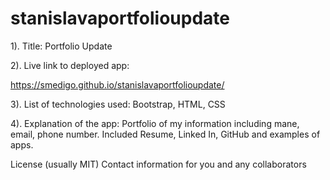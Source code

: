 # stanislavaportfolioupdate
1). Title:
Portfolio Update

2). Live link to deployed app:

https://smedigo.github.io/stanislavaportfolioupdate/


3). List of technologies used: Bootstrap, HTML, CSS

4). Explanation of the app: Portfolio of my information including mane, email, phone number. Included Resume, Linked In, GitHub and examples of apps.




License (usually MIT)
Contact information for you and any collaborators